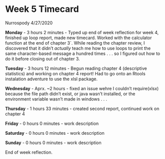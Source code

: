 Week 5 Timecard
================
Nurrospody
4/27/2020

**Monday** - 3 hours 2 minutes - Typed up end of week reflection for
week 4, finished up loop report, made new timecard. Worked with the
calculator function at the end of chapter 3\`. While reading the chapter
review, I discovered that it didn’t *actually* teach me how to use loops
to print the same character-based message a hundred times . . . so I
figured out how to do it before closing out of chapter 3.

**Tuesday** - 3 hours 12 minutes - Begun reading chapter 4 (descriptive
statistics) and working on chapter 4 report\! Had to go onto an Rtools
instalation adventure to use the xlsl package.

**Wednesday** - Aprx. \~2 hours - fixed an issue wehre I couldn’t
require(xlsx) because the file path didn’t exist, or java wasn’t
installed, or the environment variable wasn’t made in windows . . .

**Thursday** - 1 hours 33 minutes - created second report, continued
work on chapter 4

**Friday** - 0 hours 0 minutes - work description

**Saturday** - 0 hours 0 minutes - work description

**Sunday** - 0 hours 0 minutes - work description

End of week reflection.
